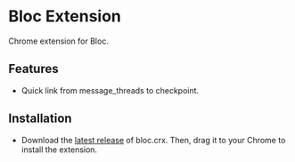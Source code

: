 # Bloc Extension

Chrome extension for Bloc.

## Features

* Quick link from message_threads to checkpoint.

## Installation

* Download the [latest release](https://github.com/siong1987/Bloc-Extension/releases) of bloc.crx.  Then, drag it to your Chrome to install the extension.